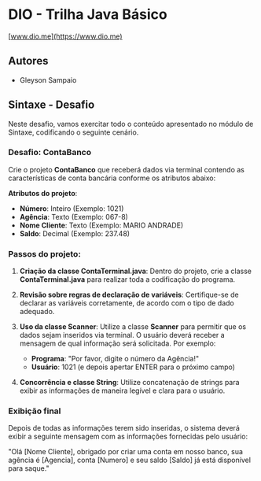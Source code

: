 # DIO - Trilha Java Básico
[www.dio.me](https://www.dio.me)

## Autores
- Gleyson Sampaio

## Sintaxe - Desafio

Neste desafio, vamos exercitar todo o conteúdo apresentado no módulo de Sintaxe, codificando o seguinte cenário.

### Desafio: ContaBanco

Crie o projeto **ContaBanco** que receberá dados via terminal contendo as características de conta bancária conforme os atributos abaixo:

**Atributos do projeto**:
- **Número**: Inteiro (Exemplo: 1021)
- **Agência**: Texto (Exemplo: 067-8)
- **Nome Cliente**: Texto (Exemplo: MARIO ANDRADE)
- **Saldo**: Decimal (Exemplo: 237.48)

### Passos do projeto:

1. **Criação da classe ContaTerminal.java**: Dentro do projeto, crie a classe **ContaTerminal.java** para realizar toda a codificação do programa.

2. **Revisão sobre regras de declaração de variáveis**: Certifique-se de declarar as variáveis corretamente, de acordo com o tipo de dado adequado.

3. **Uso da classe Scanner**: Utilize a classe **Scanner** para permitir que os dados sejam inseridos via terminal. O usuário deverá receber a mensagem de qual informação será solicitada. Por exemplo:
   - **Programa**: "Por favor, digite o número da Agência!"
   - **Usuário**: 1021 (e depois apertar ENTER para o próximo campo)

4. **Concorrência e classe String**: Utilize concatenação de strings para exibir as informações de maneira legível e clara para o usuário.

### Exibição final

Depois de todas as informações terem sido inseridas, o sistema deverá exibir a seguinte mensagem com as informações fornecidas pelo usuário:

"Olá [Nome Cliente], obrigado por criar uma conta em nosso banco, sua agência é [Agencia], conta [Numero] e seu saldo [Saldo] já está disponível para saque."

